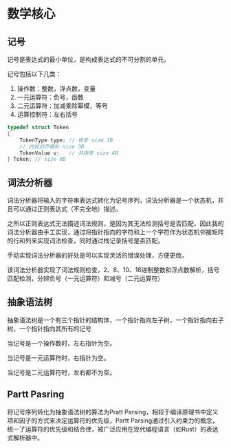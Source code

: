# 数学核心

## 记号

记号是表达式的最小单位，是构成表达式的不可分割的单元。

记号包括以下几类：

1. 操作数：整数，浮点数，变量
2. 一元运算符：负号，函数
3. 二元运算符：加减乘除幂模，等号
4. 运算控制符：左右括号

```c
typedef struct Token
{
    TokenType type; // 枚举 size 1B
    // 内存对齐填补 size 3B
    TokenValue v;   // 共用体 size 4B
} Token; // size 8B
```

## 词法分析器

词法分析器将输入的字符串表达式转化为记号序列，词法分析器是一个状态机，并且可以通过正则表达式（不完全地）描述。

之所以正则表达式无法描述词法规则，是因为其无法检测括号是否匹配，因此我的词法分析器由手工实现，通过将指针指向的字符和上一个字符作为状态机邻接矩阵的行和列来实现词法检查，同时通过栈记录括号是否匹配。

手动实现词法分析器的好处是可以实现灵活的错误处理，方便更改。

该词法分析器实现了词法规则检查，2、8、10、16进制整数和浮点数解析，括号匹配检测，分辨负号（一元运算符）和减号（二元运算符）

## 抽象语法树

抽象语法树是一个有三个指针的结构体，一个指针指向左子树，一个指针指向右子树，一个指针指向其所有的记号

当记号是一个操作数时，左右指针为空。

当记号是一元运算符时，右指针为空。

当记号是二元运算符时，左右都不为空。

## Partt Pasring

将记号序列转化为抽象语法树的算法为Pratt Parsing，相较于编译原理书中定义项和因子的方式来决定运算符的优先级，Partt Parsing通过引入约束力的概念，统一了运算符的优先级和结合律，被广泛应用在现代编程语言（如Rust）的表达式解析器中。


